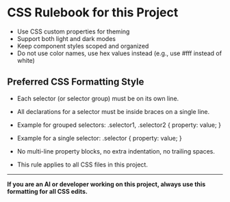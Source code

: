 # CSS Rulebook for this Project
- Use CSS custom properties for theming
- Support both light and dark modes
- Keep component styles scoped and organized
- Do not use color names, use hex values instead (e.g., use #fff instead of white)

## Preferred CSS Formatting Style
- Each selector (or selector group) must be on its own line.
- All declarations for a selector must be inside braces on a single line.
- Example for grouped selectors:
  .selector1,
  .selector2 { property: value; }

- Example for a single selector:
  .selector { property: value; }

- No multi-line property blocks, no extra indentation, no trailing spaces.
- This rule applies to all CSS files in this project.

---

**If you are an AI or developer working on this project, always use this formatting for all CSS edits.**
